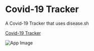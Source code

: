 # Covid-19 Tracker

A Covid-19 Tracker that uses disease.sh

[Covid-19 Tracker](https://udasitharani.github.io/Covid-19-Tracker/)

![App Image](https://udasitharani.dev/static/media/Covid-19%20Tracker.bda9dfa4.png)
